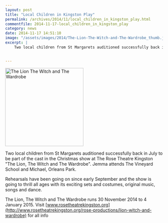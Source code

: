 ```yaml
---
layout: post
title: "Local Children in Kingston Play"
permalink: /archives/2014/11/local_children_in_kingston_play.html
commentfile: 2014-11-17-local_children_in_kingston_play
category: news
date: 2014-11-17 14:51:10
image: "/assets/images/2014/The-Lion-The-Witch-and-The-Wardrobe_thumb.jpg"
excerpt: |
    Two local children from St Margarets auditioned successfully back in July to be part of the cast in the Christmas show at The Rose Theatre Kingston "The Lion, The Witch and The Wardrobe".  Jemma attends The Vineyard School and Michael, Orleans Park.
    

---
```


<a href="/assets/images/2014/The-Lion-The-Witch-and-The-Wardrobe.jpg" title="See larger version of - The Lion The Witch and The Wardrobe"><img src="/assets/images/2014/The-Lion-The-Witch-and-The-Wardrobe_thumb.jpg" width="250" height="249" alt="The Lion The Witch and The Wardrobe" class="photo right" /></a>

Two local children from St Margarets auditioned successfully back in July to be part of the cast in the Christmas show at The Rose Theatre Kingston "The Lion, The Witch and The Wardrobe". Jemma attends The Vineyard School and Michael, Orleans Park.

Rehearsals have been going on since early September and the show is going to thrill all ages with its exciting sets and costumes, original music, songs and dance.

The Lion, The Witch and The Wardrobe runs 30 November 2014 to 4 January 2015. Visit [www.rosetheatrekingston.org](http://www.rosetheatrekingston.org/rose-productions/lion-witch-and-wardrobe) for all info
